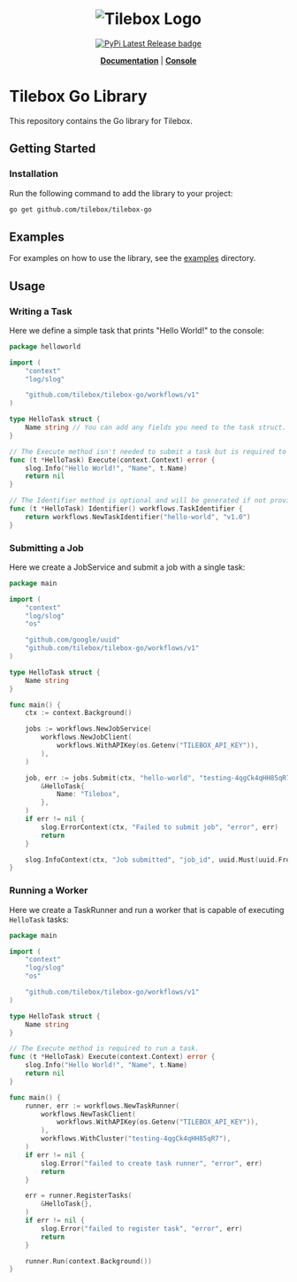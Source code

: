 <h1 align="center">
  <img src="https://storage.googleapis.com/tbx-web-assets-2bad228/banners/tilebox-banner.svg" alt="Tilebox Logo">
  <br>
</h1>

<div align="center">
  <a href="https://pkg.go.dev/github.com/tilebox/tilebox-go">
    <img src="https://img.shields.io/badge/go.dev-reference-007d9c?logo=go&logoColor=white&style=for-the-badge&color=f43f5e" alt="PyPi Latest Release badge"/>
  </a>
</div>

<p align="center">
  <a href="https://docs.tilebox.com/introduction"><b>Documentation</b></a>
  |
  <a href="https://console.tilebox.com/"><b>Console</b></a>
</p>

# Tilebox Go Library

This repository contains the Go library for Tilebox.

## Getting Started

### Installation

Run the following command to add the library to your project:

```bash
go get github.com/tilebox/tilebox-go
```

## Examples

For examples on how to use the library, see the [examples](examples) directory.

## Usage

### Writing a Task

Here we define a simple task that prints "Hello World!" to the console:

```go
package helloworld

import (
	"context"
	"log/slog"

	"github.com/tilebox/tilebox-go/workflows/v1"
)

type HelloTask struct {
	Name string // You can add any fields you need to the task struct.
}

// The Execute method isn't needed to submit a task but is required to run a task.
func (t *HelloTask) Execute(context.Context) error {
	slog.Info("Hello World!", "Name", t.Name)
	return nil
}

// The Identifier method is optional and will be generated if not provided.
func (t *HelloTask) Identifier() workflows.TaskIdentifier {
	return workflows.NewTaskIdentifier("hello-world", "v1.0")
}
```

### Submitting a Job

Here we create a JobService and submit a job with a single task:

```go
package main

import (
	"context"
	"log/slog"
	"os"

	"github.com/google/uuid"
	"github.com/tilebox/tilebox-go/workflows/v1"
)

type HelloTask struct {
	Name string
}

func main() {
	ctx := context.Background()

	jobs := workflows.NewJobService(
		workflows.NewJobClient(
			workflows.WithAPIKey(os.Getenv("TILEBOX_API_KEY")),
		),
	)

	job, err := jobs.Submit(ctx, "hello-world", "testing-4qgCk4qHH85qR7", 0,
		&HelloTask{
			Name: "Tilebox",
		},
	)
	if err != nil {
		slog.ErrorContext(ctx, "Failed to submit job", "error", err)
		return
	}

	slog.InfoContext(ctx, "Job submitted", "job_id", uuid.Must(uuid.FromBytes(job.GetId().GetUuid())))
}
```

### Running a Worker

Here we create a TaskRunner and run a worker that is capable of executing `HelloTask` tasks:

```go
package main

import (
	"context"
	"log/slog"
	"os"

	"github.com/tilebox/tilebox-go/workflows/v1"
)

type HelloTask struct {
	Name string
}

// The Execute method is required to run a task.
func (t *HelloTask) Execute(context.Context) error {
	slog.Info("Hello World!", "Name", t.Name)
	return nil
}

func main() {
	runner, err := workflows.NewTaskRunner(
		workflows.NewTaskClient(
			workflows.WithAPIKey(os.Getenv("TILEBOX_API_KEY")),
		),
		workflows.WithCluster("testing-4qgCk4qHH85qR7"),
	)
	if err != nil {
		slog.Error("failed to create task runner", "error", err)
		return
	}

	err = runner.RegisterTasks(
		&HelloTask{},
	)
	if err != nil {
		slog.Error("failed to register task", "error", err)
		return
	}

	runner.Run(context.Background())
}
```
